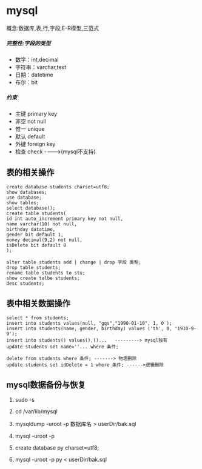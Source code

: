 # mysql

概念:数据库,表,行,字段,E-R模型,三范式
##### 完整性:字段的类型

- 数字：int,decimal
- 字符串：varchar,text
- 日期：datetime
- 布尔：bit
##### 约束

- 主键 primary key
- 非空 not null
- 惟一 unique
- 默认 default
- 外键 foreign key
- 检查 check ---->(mysql不支持)


## 表的相关操作
```
create database students charset=utf8;
show databases;
use database;
show tables;
select database();
create table students(
id int auto_increment primary key not null,
name varchar(10) not null,
birthday datatime,
gender bit default 1,
money decimal(9,2) not null,
isDelete bit default 0
);

alter table students add | change | drop 字段 类型;
drop table students;
rename table students to stu;
show create talbe students;
desc students;
```

## 表中相关数据操作
```
select * from students;
insert into students values(null, "gqs","1990-01-10", 1, 0 );
insert into students(name, gender, birthday) values ('th', 0, '1910-9-9');
insert into students() values(),()...   ---------> mysql独有
update students set name=''... where 条件;

delete from students where 条件; -------> 物理删除
update students set idDelete = 1 where 条件; ------>逻辑删除
```
## mysql数据备份与恢复
1. sudo -s
2. cd /var/lib/mysql
3. mysqldump -uroot -p 数据库名 > userDir/bak.sql

1. mysql -uroot -p
2. create database py charset=utf8;
3. mysql -uroot -p py < userDir/bak.sql
